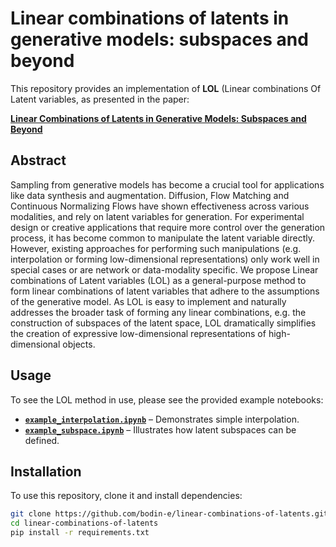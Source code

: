# Linear combinations of latents in generative models: subspaces and beyond

This repository provides an implementation of **LOL** (Linear combinations Of Latent variables, as presented in the paper:

[**Linear Combinations of Latents in Generative Models: Subspaces and Beyond**](https://arxiv.org/pdf/2408.08558)

## Abstract
Sampling from generative models has become a crucial tool for applications like data synthesis and augmentation. 
Diffusion, Flow Matching and Continuous Normalizing Flows have shown effectiveness across various modalities, 
and rely on latent variables for generation. 
For experimental design or creative applications that require more control over the generation process, 
it has become common to manipulate the latent variable directly. 
However, existing approaches for performing such manipulations (e.g. interpolation or forming low-dimensional representations) 
only work well in special cases or are network or data-modality specific. 
We propose Linear combinations of Latent variables (LOL) as a general-purpose method to form linear combinations of latent 
variables that adhere to the assumptions of the generative model. As LOL is easy to implement and naturally addresses 
the broader task of forming any linear combinations, e.g. the construction of subspaces of the latent space, 
LOL dramatically simplifies the creation of expressive low-dimensional representations of high-dimensional objects.

## Usage
To see the LOL method in use, please see the provided example notebooks:

- **[`example_interpolation.ipynb`](example_interpolation.ipynb)** – Demonstrates simple interpolation.
- **[`example_subspace.ipynb`](example_subspace.ipynb)** – Illustrates how latent subspaces can be defined. 

## Installation
To use this repository, clone it and install dependencies:

```sh
git clone https://github.com/bodin-e/linear-combinations-of-latents.git
cd linear-combinations-of-latents
pip install -r requirements.txt
```
